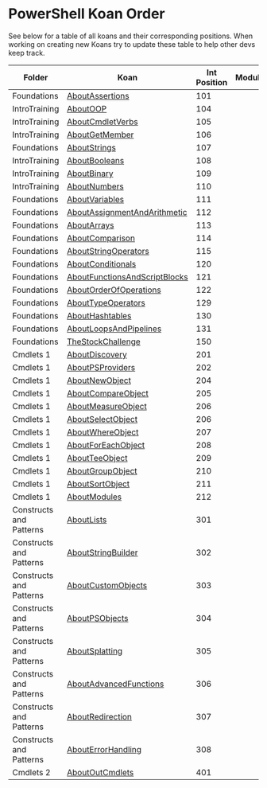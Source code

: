 # PowerShell Koan Order
See below for a table of all koans and their corresponding positions. When working on creating new Koans try to update these table to help other devs keep track.

| Folder                    |  Koan                           |  Int Position  |  Module      |
|---------------------------|---------------------------------|----------------|--------------|
|  Foundations              |[AboutAssertions](Koans/Foundations/AboutAssertions.Koans.ps1)|101| |
|  IntroTraining            |[AboutOOP](Koans/IntroTraining/AboutOOP.Koans.ps1)|104| |
|  IntroTraining            |[AboutCmdletVerbs](Koans/IntroTraining/AboutCmdletVerbs.Koans.ps1)|105| |
|  IntroTraining            |[AboutGetMember](Koans/IntroTraining/AboutGetMember.Koans.ps1)|106| |
|  Foundations              |[AboutStrings](Koans/Foundations/AboutStrings.Koans.ps1)|107| |
|  IntroTraining            |[AboutBooleans](Koans/IntroTraining/AboutBooleans.Koans.ps1)|108| |
|  IntroTraining            |[AboutBinary](Koans/IntroTraining/AboutBinary.Koans.ps1)|109| |
|  IntroTraining            |[AboutNumbers](Koans/IntroTraining/AboutNumbers.Koans.ps1)|110| |
|  Foundations              |[AboutVariables](Koans/Foundations/AboutVariables.Koans.ps1)|111| |
|  Foundations              |[AboutAssignmentAndArithmetic](Koans/Foundations/AboutAssignmentAndArithmetic.Koans.ps1)|112| |
|  Foundations              |[AboutArrays](Koans/Foundations/AboutArrays.Koans.ps1)|113| |
|  Foundations              |[AboutComparison](Koans/Foundations/AboutComparison.Koans.ps1)|114| |
|  Foundations              |[AboutStringOperators](Koans/Foundations/AboutStringOperators.Koans.ps1)|115| |
|  Foundations              |[AboutConditionals](Koans/Foundations/AboutConditionals.Koans.ps1)|120| |
|  Foundations              |[AboutFunctionsAndScriptBlocks](Koans/Foundations/AboutFunctionsAndScriptBlocks.Koans.ps1)|121| |
|  Foundations              |[AboutOrderOfOperations](Koans/Foundations/AboutOrderOfOperations.Koans.ps1)|122| |
|  Foundations              |[AboutTypeOperators](Koans/Foundations/AboutTypeOperators.Koans.ps1)|129| |
|  Foundations              |[AboutHashtables](Koans/Foundations/AboutHashtables.Koans.ps1)|130| |
|  Foundations              |[AboutLoopsAndPipelines](Koans/Foundations/AboutLoopsAndPipelines.Koans.ps1)|131| |
|  Foundations              |[TheStockChallenge](Koans/Katas/TheStockChallenge.Koans.ps1)|150 | |
|  Cmdlets 1                |[AboutDiscovery](Koans/Cmdlets%201/AboutDiscovery.Koans.ps1)|201| |
|  Cmdlets 1                |[AboutPSProviders](Koans/Cmdlets%201/AboutPSProviders.Koans.ps1)|202| |
|  Cmdlets 1                |[AboutNewObject](Koans/Cmdlets%201/AboutNewObject.Koans.ps1)|204| |
|  Cmdlets 1                |[AboutCompareObject](Koans/Cmdlets%201/AboutCompareObject.Koans.ps1)|205| |
|  Cmdlets 1                |[AboutMeasureObject](Koans/Cmdlets%201/AboutMeasureObject.Koans.ps1)|206| |
|  Cmdlets 1                |[AboutSelectObject](Koans/Cmdlets%201/AboutSelectObject.Koans.ps1)|206| |
|  Cmdlets 1                |[AboutWhereObject](Koans/Cmdlets%201/AboutWhereObject.Koans.ps1)|207| |
|  Cmdlets 1                |[AboutForEachObject](Koans/Cmdlets%201/AboutForEachObject.Koans.ps1)|208| |
|  Cmdlets 1                |[AboutTeeObject](Koans/Cmdlets%201/AboutTeeObject.Koans.ps1)|209| |
|  Cmdlets 1                |[AboutGroupObject](Koans/Cmdlets%201/AboutGroupObject.Koans.ps1)|210| |
|  Cmdlets 1                |[AboutSortObject](Koans/Cmdlets%201/AboutSortObject.Koans.ps1)|211| |
|  Cmdlets 1                |[AboutModules](Koans/Cmdlets%201/AboutModules.Koans.ps1)|212| |
|  Constructs and Patterns  |[AboutLists](Koans/Constructs%20and%20Patterns/AboutLists.Koans.ps1)|301| |
|  Constructs and Patterns  |[AboutStringBuilder](Koans/Constructs%20and%20Patterns/AboutStringBuilder.Koans.ps1)|302| |
|  Constructs and Patterns  |[AboutCustomObjects](Koans/Constructs%20and%20Patterns/AboutCustomObjects.Koans.ps1)|303| |
|  Constructs and Patterns  |[AboutPSObjects](Koans/Constructs%20and%20Patterns/AboutPSObjects.Koans.ps1)|304| |
|  Constructs and Patterns  |[AboutSplatting](Koans/Constructs%20and%20Patterns/AboutSplatting.Koans.ps1)|305| |
|  Constructs and Patterns  |[AboutAdvancedFunctions](Koans/Constructs%20and%20Patterns/AboutAdvancedFunctions.Koans.ps1)|306| |
|  Constructs and Patterns  |[AboutRedirection](Koans/Constructs%20and%20Patterns/AboutRedirection.Koans.ps1)|307| |
|  Constructs and Patterns  |[AboutErrorHandling](Koans/Constructs%20and%20Patterns/AboutErrorHandling.Koans.ps1)|308| |
|  Cmdlets 2                |[AboutOutCmdlets](Koans/Cmdlets%202/AboutOutCmdlets.Koans.ps1)|401| | |



